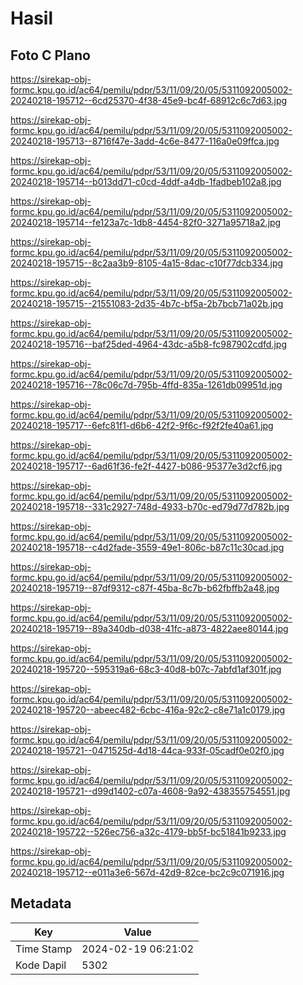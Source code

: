 # Hasil

## Foto C Plano

https://sirekap-obj-formc.kpu.go.id/ac64/pemilu/pdpr/53/11/09/20/05/5311092005002-20240218-195712--6cd25370-4f38-45e9-bc4f-68912c6c7d63.jpg

https://sirekap-obj-formc.kpu.go.id/ac64/pemilu/pdpr/53/11/09/20/05/5311092005002-20240218-195713--8716f47e-3add-4c6e-8477-116a0e09ffca.jpg

https://sirekap-obj-formc.kpu.go.id/ac64/pemilu/pdpr/53/11/09/20/05/5311092005002-20240218-195714--b013dd71-c0cd-4ddf-a4db-1fadbeb102a8.jpg

https://sirekap-obj-formc.kpu.go.id/ac64/pemilu/pdpr/53/11/09/20/05/5311092005002-20240218-195714--fe123a7c-1db8-4454-82f0-3271a95718a2.jpg

https://sirekap-obj-formc.kpu.go.id/ac64/pemilu/pdpr/53/11/09/20/05/5311092005002-20240218-195715--8c2aa3b9-8105-4a15-8dac-c10f77dcb334.jpg

https://sirekap-obj-formc.kpu.go.id/ac64/pemilu/pdpr/53/11/09/20/05/5311092005002-20240218-195715--21551083-2d35-4b7c-bf5a-2b7bcb71a02b.jpg

https://sirekap-obj-formc.kpu.go.id/ac64/pemilu/pdpr/53/11/09/20/05/5311092005002-20240218-195716--baf25ded-4964-43dc-a5b8-fc987902cdfd.jpg

https://sirekap-obj-formc.kpu.go.id/ac64/pemilu/pdpr/53/11/09/20/05/5311092005002-20240218-195716--78c06c7d-795b-4ffd-835a-1261db09951d.jpg

https://sirekap-obj-formc.kpu.go.id/ac64/pemilu/pdpr/53/11/09/20/05/5311092005002-20240218-195717--6efc81f1-d6b6-42f2-9f6c-f92f2fe40a61.jpg

https://sirekap-obj-formc.kpu.go.id/ac64/pemilu/pdpr/53/11/09/20/05/5311092005002-20240218-195717--6ad61f36-fe2f-4427-b086-95377e3d2cf6.jpg

https://sirekap-obj-formc.kpu.go.id/ac64/pemilu/pdpr/53/11/09/20/05/5311092005002-20240218-195718--331c2927-748d-4933-b70c-ed79d77d782b.jpg

https://sirekap-obj-formc.kpu.go.id/ac64/pemilu/pdpr/53/11/09/20/05/5311092005002-20240218-195718--c4d2fade-3559-49e1-806c-b87c11c30cad.jpg

https://sirekap-obj-formc.kpu.go.id/ac64/pemilu/pdpr/53/11/09/20/05/5311092005002-20240218-195719--87df9312-c87f-45ba-8c7b-b62fbffb2a48.jpg

https://sirekap-obj-formc.kpu.go.id/ac64/pemilu/pdpr/53/11/09/20/05/5311092005002-20240218-195719--89a340db-d038-41fc-a873-4822aee80144.jpg

https://sirekap-obj-formc.kpu.go.id/ac64/pemilu/pdpr/53/11/09/20/05/5311092005002-20240218-195720--595319a6-68c3-40d8-b07c-7abfd1af301f.jpg

https://sirekap-obj-formc.kpu.go.id/ac64/pemilu/pdpr/53/11/09/20/05/5311092005002-20240218-195720--abeec482-6cbc-416a-92c2-c8e71a1c0179.jpg

https://sirekap-obj-formc.kpu.go.id/ac64/pemilu/pdpr/53/11/09/20/05/5311092005002-20240218-195721--0471525d-4d18-44ca-933f-05cadf0e02f0.jpg

https://sirekap-obj-formc.kpu.go.id/ac64/pemilu/pdpr/53/11/09/20/05/5311092005002-20240218-195721--d99d1402-c07a-4608-9a92-438355754551.jpg

https://sirekap-obj-formc.kpu.go.id/ac64/pemilu/pdpr/53/11/09/20/05/5311092005002-20240218-195722--526ec756-a32c-4179-bb5f-bc51841b9233.jpg

https://sirekap-obj-formc.kpu.go.id/ac64/pemilu/pdpr/53/11/09/20/05/5311092005002-20240218-195712--e011a3e6-567d-42d9-82ce-bc2c9c071916.jpg


## Metadata

| Key        | Value               |
| ---------- | ------------------- |
| Time Stamp | 2024-02-19 06:21:02 |
| Kode Dapil | 5302                |



